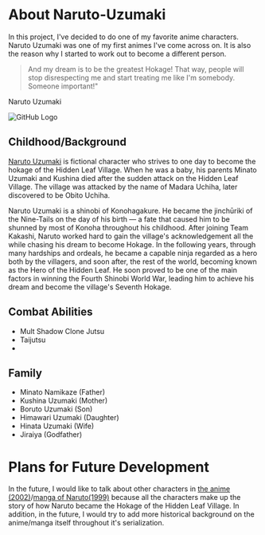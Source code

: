 # About Naruto-Uzumaki

  In this project, I've decided to do one of my favorite anime characters. Naruto Uzumaki was one of my first animes I've come across on. It is also the reason why I started to work out to become a different person. 


> And my dream is to be the greatest Hokage! That way, people will stop disrespecting me and start treating me like I'm somebody. Someone important!"

Naruto Uzumaki 

![GitHub Logo](https://wallpapercave.com/wp/wp2001685.png)




## Childhood/Background

[Naruto Uzumaki](https://www.amazon.co.uk/CoolChange-Kakemono-Roll-up-Poster-Naruto/dp/B00XIAR3AO) is fictional character who strives to one day to become the hokage of the Hidden Leaf Village. When he was a baby, his parents Minato Uzumaki and Kushina died after the sudden attack on the Hidden Leaf Village. The village was attacked by the name of Madara Uchiha, later discovered to be Obito Uchiha. 

Naruto Uzumaki is a shinobi of Konohagakure. He became the jinchūriki of the Nine-Tails on the day of his birth — a fate that caused him to be shunned by most of Konoha throughout his childhood. After joining Team Kakashi, Naruto worked hard to gain the village's acknowledgement all the while chasing his dream to become Hokage. In the following years, through many hardships and ordeals, he became a capable ninja regarded as a hero both by the villagers, and soon after, the rest of the world, becoming known as the Hero of the Hidden Leaf. He soon proved to be one of the main factors in winning the Fourth Shinobi World War, leading him to achieve his dream and become the village's Seventh Hokage.


## Combat Abilities

 - Mult Shadow Clone Jutsu 
 - Taijutsu
 -
 
 ## 

## Family

 - Minato Namikaze (Father)
 - Kushina Uzumaki (Mother)
 - Boruto Uzumaki (Son)
 - Himawari Uzumaki (Daughter)
 - Hinata Uzumaki (Wife)
 - Jiraiya (Godfather) 


# Plans for Future Development
In the future, I would like to talk about other characters in [the anime (2002)](https://www.imdb.com/title/tt0409591/)/[manga of Naruto(1999)](https://en.wikipedia.org/wiki/List_of_Naruto_volumes) because all the characters make up the story of how Naruto became the Hokage of the Hidden Leaf Village. In addition, in the future, I would try to add more historical background on the anime/manga itself throughout it's serialization. 

